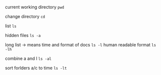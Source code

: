 current working directory
```pwd```

 change directory
 ```cd```

list
```ls```

hidden files
```ls -a```

long list -> means time and format of docs
```ls -l```
human readable format
```ls -lh```

combine a and l
```ls -al```

sort forlders a/c to time
```ls -lt```


